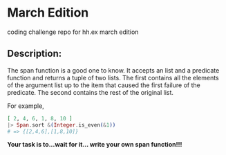 # March Edition
coding challenge repo for hh.ex march edition

## Description:

The span function is a good one to know. It accepts an list and a predicate function and returns a tuple of two lists. The first contains all the elements of the argument list up to the item that caused the first failure of the predicate. The second contains the rest of the original list.

For example,
```elixir
[ 2, 4, 6, 1, 8, 10 ]
|> Span.sort &(Integer.is_even(&1))
# => {[2,4,6],[1,8,10]}
```

**Your task is to...wait for it... write your own span function!!!**
